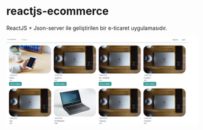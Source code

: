 # reactjs-ecommerce

ReactJS + Json-server ile geliştirilen bir e-ticaret uygulamasıdır. 

![main page.](/client/pic.png "This is a sample image.")
